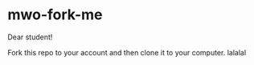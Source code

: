 # mwo-fork-me

Dear student!

Fork this repo to your account and then clone it to your computer.
lalalal
